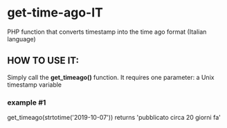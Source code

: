 # get-time-ago-IT
PHP function that converts timestamp into the time ago format (Italian language)

## HOW TO USE IT:
Simply call the **get_timeago()** function. 
It requires one parameter: a Unix timestamp variable

### example #1
get_timeago(strtotime('2019-10-07')) returns 'pubblicato circa 20 giorni fa'
